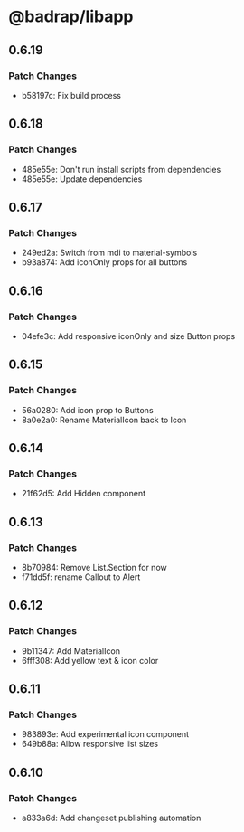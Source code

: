 # @badrap/libapp

## 0.6.19

### Patch Changes

- b58197c: Fix build process

## 0.6.18

### Patch Changes

- 485e55e: Don't run install scripts from dependencies
- 485e55e: Update dependencies

## 0.6.17

### Patch Changes

- 249ed2a: Switch from mdi to material-symbols
- b93a874: Add iconOnly props for all buttons

## 0.6.16

### Patch Changes

- 04efe3c: Add responsive iconOnly and size Button props

## 0.6.15

### Patch Changes

- 56a0280: Add icon prop to Buttons
- 8a0e2a0: Rename MaterialIcon back to Icon

## 0.6.14

### Patch Changes

- 21f62d5: Add Hidden component

## 0.6.13

### Patch Changes

- 8b70984: Remove List.Section for now
- f71dd5f: rename Callout to Alert

## 0.6.12

### Patch Changes

- 9b11347: Add MaterialIcon
- 6fff308: Add yellow text & icon color

## 0.6.11

### Patch Changes

- 983893e: Add experimental icon component
- 649b88a: Allow responsive list sizes

## 0.6.10

### Patch Changes

- a833a6d: Add changeset publishing automation
